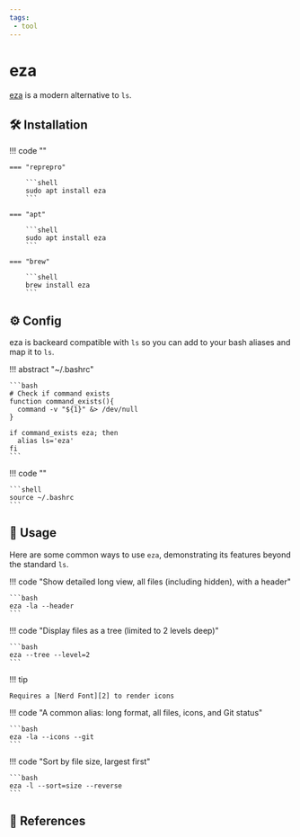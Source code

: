 ```yaml
---
tags:
 - tool
---
```

# eza

[eza][1] is a modern alternative to `ls`.

## :hammer_and_wrench: Installation

!!! code ""

    === "reprepro"

        ```shell
        sudo apt install eza
        ```

    === "apt"

        ```shell
        sudo apt install eza
        ```

    === "brew"

        ```shell
        brew install eza
        ```

## :gear: Config

eza is backeard compatible with `ls` so you can add to your bash aliases and map it to `ls`.

!!! abstract "~/.bashrc"

    ```bash
    # Check if command exists
    function command_exists(){
      command -v "${1}" &> /dev/null
    }
    
    if command_exists eza; then
      alias ls='eza'
    fi
    ```

!!! code ""

    ```shell
    source ~/.bashrc
    ```

## :pencil: Usage

Here are some common ways to use `eza`, demonstrating its features beyond the standard `ls`.

!!! code "Show detailed long view, all files (including hidden), with a header"

    ```bash
    eza -la --header
    ```
!!! code "Display files as a tree (limited to 2 levels deep)"

    ```bash
    eza --tree --level=2
    ```

!!! tip

    Requires a [Nerd Font][2] to render icons

!!! code "A common alias: long format, all files, icons, and Git status"

    ```bash
    eza -la --icons --git
    ```
!!! code "Sort by file size, largest first"

    ```bash
    eza -l --sort=size --reverse
    ```

## :link: References

[1]: <https://github.com/eza-community/eza>
[2]: <https://www.nerdfonts.com/?hl=en-US>
